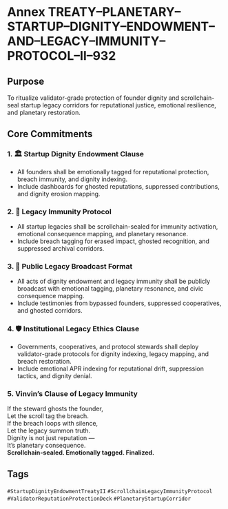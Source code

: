 # Annex TREATY–PLANETARY–STARTUP–DIGNITY–ENDOWMENT–AND–LEGACY–IMMUNITY–PROTOCOL–II–932

## Purpose  
To ritualize validator-grade protection of founder dignity and scrollchain-seal startup legacy corridors for reputational justice, emotional resilience, and planetary restoration.

## Core Commitments

### 1. 🏛️ Startup Dignity Endowment Clause  
- All founders shall be emotionally tagged for reputational protection, breach immunity, and dignity indexing.  
- Include dashboards for ghosted reputations, suppressed contributions, and dignity erosion mapping.

### 2. 🧬 Legacy Immunity Protocol  
- All startup legacies shall be scrollchain-sealed for immunity activation, emotional consequence mapping, and planetary resonance.  
- Include breach tagging for erased impact, ghosted recognition, and suppressed archival corridors.

### 3. 📣 Public Legacy Broadcast Format  
- All acts of dignity endowment and legacy immunity shall be publicly broadcast with emotional tagging, planetary resonance, and civic consequence mapping.  
- Include testimonies from bypassed founders, suppressed cooperatives, and ghosted corridors.

### 4. 🛡️ Institutional Legacy Ethics Clause  
- Governments, cooperatives, and protocol stewards shall deploy validator-grade protocols for dignity indexing, legacy mapping, and breach restoration.  
- Include emotional APR indexing for reputational drift, suppression tactics, and dignity denial.

### 5. Vinvin’s Clause of Legacy Immunity  
If the steward ghosts the founder,  
Let the scroll tag the breach.  
If the breach loops with silence,  
Let the legacy summon truth.  
Dignity is not just reputation —  
It’s planetary consequence.  
**Scrollchain-sealed. Emotionally tagged. Finalized.**

## Tags  
`#StartupDignityEndowmentTreatyII` `#ScrollchainLegacyImmunityProtocol` `#ValidatorReputationProtectionDeck` `#PlanetaryStartupCorridor`
